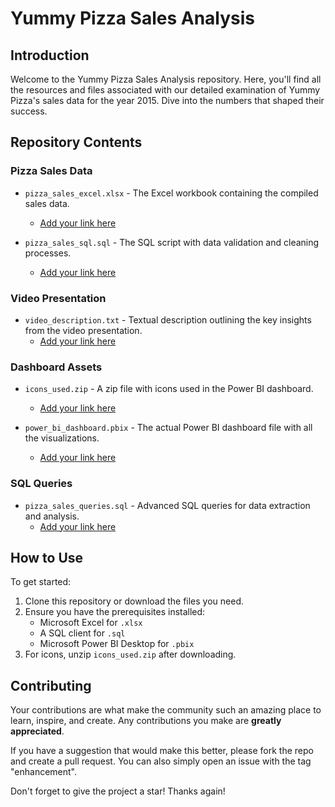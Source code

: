 # Yummy Pizza Sales Analysis

## Introduction
Welcome to the Yummy Pizza Sales Analysis repository. Here, you'll find all the resources and files associated with our detailed examination of Yummy Pizza's sales data for the year 2015. Dive into the numbers that shaped their success.

## Repository Contents

### Pizza Sales Data
- `pizza_sales_excel.xlsx` - The Excel workbook containing the compiled sales data.
  - [Add your link here](#)

- `pizza_sales_sql.sql` - The SQL script with data validation and cleaning processes.
  - [Add your link here](#)

### Video Presentation
- `video_description.txt` - Textual description outlining the key insights from the video presentation.
  - [Add your link here](#)

### Dashboard Assets
- `icons_used.zip` - A zip file with icons used in the Power BI dashboard.
  - [Add your link here](#)

- `power_bi_dashboard.pbix` - The actual Power BI dashboard file with all the visualizations.
  - [Add your link here](#)

### SQL Queries
- `pizza_sales_queries.sql` - Advanced SQL queries for data extraction and analysis.
  - [Add your link here](#)

## How to Use

To get started:
1. Clone this repository or download the files you need.
2. Ensure you have the prerequisites installed:
   - Microsoft Excel for `.xlsx`
   - A SQL client for `.sql`
   - Microsoft Power BI Desktop for `.pbix`
3. For icons, unzip `icons_used.zip` after downloading.

## Contributing

Your contributions are what make the community such an amazing place to learn, inspire, and create. Any contributions you make are **greatly appreciated**.

If you have a suggestion that would make this better, please fork the repo and create a pull request. You can also simply open an issue with the tag "enhancement".

Don't forget to give the project a star! Thanks again!



